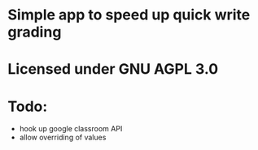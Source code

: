 # Simple app to speed up quick write grading
# Licensed under GNU AGPL 3.0
# Todo:
- hook up google classroom API
- allow overriding of values
